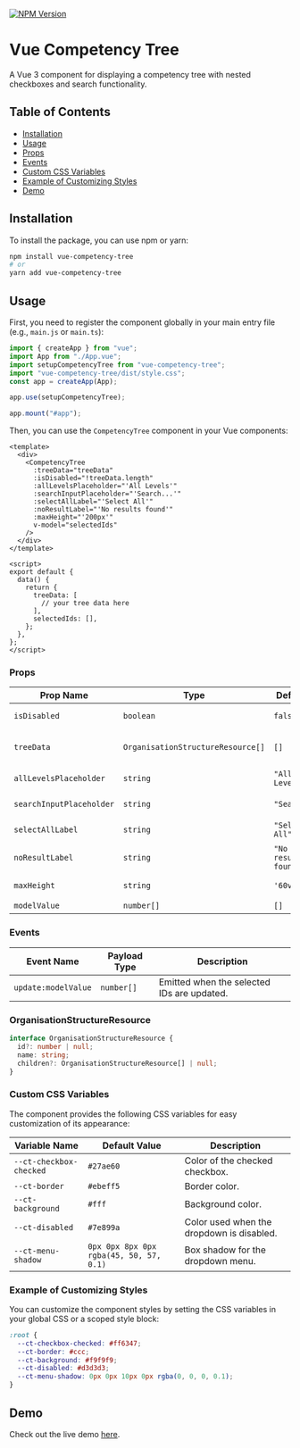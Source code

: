 [![NPM Version](https://img.shields.io/npm/v/vue-competency-tree.svg)](https://www.npmjs.com/package/vue-competency-tree)

# Vue Competency Tree

A Vue 3 component for displaying a competency tree with nested checkboxes and search functionality.

## Table of Contents

- [Installation](#installation)
- [Usage](#usage)
- [Props](#props)
- [Events](#events)
- [Custom CSS Variables](#custom-css-variables)
- [Example of Customizing Styles](#example-of-customizing-styles)
- [Demo](#demo)

## Installation

To install the package, you can use npm or yarn:

```bash
npm install vue-competency-tree
# or
yarn add vue-competency-tree
```

## Usage

First, you need to register the component globally in your main entry file (e.g., `main.js` or `main.ts`):

```javascript
import { createApp } from "vue";
import App from "./App.vue";
import setupCompetencyTree from "vue-competency-tree";
import "vue-competency-tree/dist/style.css";
const app = createApp(App);

app.use(setupCompetencyTree);

app.mount("#app");
```

Then, you can use the `CompetencyTree` component in your Vue components:

```vue
<template>
  <div>
    <CompetencyTree
      :treeData="treeData"
      :isDisabled="!treeData.length"
      :allLevelsPlaceholder="'All Levels'"
      :searchInputPlaceholder="'Search...'"
      :selectAllLabel="'Select All'"
      :noResultLabel="'No results found'"
      :maxHeight="'200px'"
      v-model="selectedIds"
    />
  </div>
</template>

<script>
export default {
  data() {
    return {
      treeData: [
        // your tree data here
      ],
      selectedIds: [],
    };
  },
};
</script>
```

### Props

| Prop Name                | Type                              | Default              | Description                                                                                                            |
| ------------------------ | --------------------------------- | -------------------- | ---------------------------------------------------------------------------------------------------------------------- |
| `isDisabled`             | `boolean`                         | `false`              | Disables the dropdown and its contents.                                                                                |
| `treeData`               | `OrganisationStructureResource[]` | `[]`                 | Array of objects representing the tree structure. See [OrganisationStructureResource](#organisationstructureresource). |
| `allLevelsPlaceholder`   | `string`                          | `"All Levels"`       | Placeholder text when all levels are selected.                                                                         |
| `searchInputPlaceholder` | `string`                          | `"Search"`           | Placeholder text for the search input.                                                                                 |
| `selectAllLabel`         | `string`                          | `"Select All"`       | Label for the "Select All" checkbox.                                                                                   |
| `noResultLabel`          | `string`                          | `"No results found"` | Message to display when no results are found in the search.                                                            |
| `maxHeight`              | `string`                          | `'60vh'`             | Maximum height of the tree container.                                                                                  |
| `modelValue`             | `number[]`                        | `[]`                 | Array of selected IDs.                                                                                                 |

### Events

| Event Name          | Payload Type | Description                                |
| ------------------- | ------------ | ------------------------------------------ |
| `update:modelValue` | `number[]`   | Emitted when the selected IDs are updated. |

### OrganisationStructureResource

```typescript
interface OrganisationStructureResource {
  id?: number | null;
  name: string;
  children?: OrganisationStructureResource[] | null;
}
```

### Custom CSS Variables

The component provides the following CSS variables for easy customization of its appearance:

| Variable Name           | Default Value                           | Description                               |
| ----------------------- | --------------------------------------- | ----------------------------------------- |
| `--ct-checkbox-checked` | `#27ae60`                               | Color of the checked checkbox.            |
| `--ct-border`           | `#ebeff5`                               | Border color.                             |
| `--ct-background`       | `#fff`                                  | Background color.                         |
| `--ct-disabled`         | `#7e899a`                               | Color used when the dropdown is disabled. |
| `--ct-menu-shadow`      | `0px 0px 8px 0px rgba(45, 50, 57, 0.1)` | Box shadow for the dropdown menu.         |

### Example of Customizing Styles

You can customize the component styles by setting the CSS variables in your global CSS or a scoped style block:

```css
:root {
  --ct-checkbox-checked: #ff6347;
  --ct-border: #ccc;
  --ct-background: #f9f9f9;
  --ct-disabled: #d3d3d3;
  --ct-menu-shadow: 0px 0px 10px 0px rgba(0, 0, 0, 0.1);
}
```

## Demo

Check out the live demo [here](https://stackblitz.com/edit/vitejs-vite-d1m6z7).

